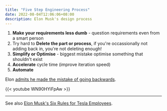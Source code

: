 ```yaml
---
title: "Five Step Engineering Process"
date: 2022-08-04T12:06:06+08:00
description: Elon Musk's design process
---
```


1. **Make your requirements less dumb** - question requirements even from a smart person
2. Try hard to **Delete the part or process**, if you're occassionally not adding back in, you're not deleting enough!
3. **Simplify or Optimise** - biggest mistake optimise something that shouldn't exist
4. **Accelerate** cycle time (improve iteration speed)
5. **Automate**

Elon [admits he made the mistake of going backwards](https://youtu.be/WN90HYiFpAw?t=203).

{{< youtube WN90HYiFpAw >}}

---

See also [Elon Musk's Six Rules for Tesla Employees](/blog/2022/effective-meetings/).
